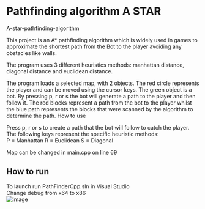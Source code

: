 # Pathfinding algorithm A STAR

A-star-pathfinding-algorithm

This project is an A* pathfinding algorithm which is widely used in games to approximate the shortest path from the Bot to the player avoiding any obstacles like walls.

The program uses 3 different heuristics methods: manhattan distance, diagonal distance and euclidean distance.

The program loads a selected map, with 2 objects. The red circle represents the player and can be moved using the cursor keys. The green object is a bot. By pressing p, r or s the bot will generate a path to the player and then follow it. The red blocks represent a path from the bot to the player whilst the blue path represents the blocks that were scanned by the algorithm to determine the path.
How to use


Press p, r or s to create a path that the bot will follow to catch the player. The following keys represent the specific heuristic methods:\
P = Manhattan
R = Euclidean
S = Diagonal

Map can be changed in main.cpp on line 69

## How to run
To launch run PathFinderCpp.sln in Visual Studio\
Change debug from x64 to x86\
![image](https://user-images.githubusercontent.com/60928508/187550348-d74ba5d5-8bf4-4e77-9441-8efb60e41a4b.png)


